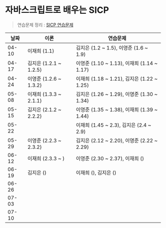 # 자바스크립트로 배우는 SICP

> 연습문제 정리 : [SICP 연습문제](https://thewhaletakesyou.notion.site/a765922611b4446ab653a48d15ec04ae?v=8b94f20cf5494781864bc452bb1fadac)

| 날짜  | 이론                   | 연습문제                                   |
| ----- | ---------------------- | ------------------------------------------ |
| 04-10 | 이재희 (1.1)           | 김지은 (1.2 ~ 1.5), 이영준 (1.6 ~ 1.9)     |
| 04-17 | 김지은 (1.2.1 ~ 1.2.5) | 이영준 (1.10 ~ 1.13), 이재희 (1.14 ~ 1.17) |
| 04-24 | 이영준 (1.2.6 ~ 1.3.2) | 이재희 (1.18 ~ 1.21), 김지은 (1.22 ~ 1.25) |
| 05-08 | 이재희 (1.3.3 ~ 2.1.1) | 김지은 (1.26 ~ 1.29), 이영준 (1.30 ~ 1.34) |
| 05-15 | 김지은 (2.1.2 ~ 2.2.2) | 이영준 (1.35 ~ 1.38), 이재희 (1.39 ~ 1.44) |
| 05-22 |                        | 이재희 (1.45 ~ 2.3), 김지은 (2.4 ~ 2.9)    |
| 05-29 | 이영준 (2.2.3 ~ 2.3.2) | 김지은 (2.12 ~ 2.20), 이영준 (2.22 ~ 2.29) |
| 06-12 | 이재희 (2.3.3 ~ )      | 이영준 (2.30 ~ 2.37), 이재희 ()            |
| 06-19 | 김지은 ()              | 이재희 (), 김지은 ()                       |
| 06-26 |                        |                                            |
| 07-03 |                        |                                            |
| 07-10 |                        |                                            |
